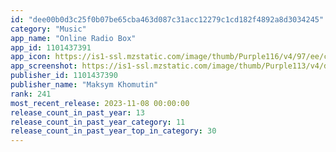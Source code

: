 ```yaml
---
id: "dee00b0d3c25f0b07be65cba463d087c31acc12279c1cd182f4892a8d3034245"
category: "Music"
app_name: "Online Radio Box"
app_id: 1101437391
app_icon: https://is1-ssl.mzstatic.com/image/thumb/Purple116/v4/97/ee/cf/97eecfd7-f0da-04a4-8bd3-ae2acef9f53f/AppIcon-0-0-1x_U007emarketing-0-0-0-7-0-0-sRGB-0-0-0-GLES2_U002c0-512MB-85-220-0-0.png/1024x1024bb.png
app_screenshot: https://is1-ssl.mzstatic.com/image/thumb/Purple113/v4/d7/f1/cf/d7f1cf8b-4021-721e-40cc-3b8efc18ed4b/pr_source.jpg/1242x2688bb.png
publisher_id: 1101437390
publisher_name: "Maksym Khomutin"
rank: 241
most_recent_release: 2023-11-08 00:00:00
release_count_in_past_year: 13
release_count_in_past_year_category: 11
release_count_in_past_year_top_in_category: 30
---
```


